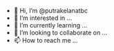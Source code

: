- 👋 Hi, I’m @putrakelanatbc
- 👀 I’m interested in ...
- 🌱 I’m currently learning ...
- 💞️ I’m looking to collaborate on ...
- 📫 How to reach me ...

<!---
putrakelanatbc/putrakelanatbc is a ✨ special ✨ repository because its `README.md` (this file) appears on your GitHub profile.
You can click the Preview link to take a look at your changes.
--->
